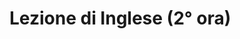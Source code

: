 # Lezione di Inglese (2° ora) 
<!--stackedit_data:
eyJoaXN0b3J5IjpbLTE0NDEwMzQwMTYsLTIwODg3NDY2MTJdfQ
==
-->
